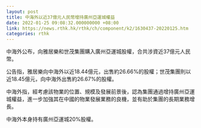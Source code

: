 ```yaml
---
layout: post
title: 中海外以近37億元人民幣增持廣州亞運城權益
date: 2022-01-25 09:08:32.000000000 +08:00
link: https://news.rthk.hk/rthk/ch/component/k2/1630437-20220125.htm
categories: rthk
---
```


中海外公布，向雅居樂和世茂集團購入廣州亞運城股權，合共涉資近37億元人民幣。

公告指，雅居樂向中海外以近18.44億元，出售約26.66%的股權；世茂集團則以近18.45億元，向中海外出售約26.67%的股權。

中海外指，經考慮該物業的位置、規模及發展前景後，認為集團通過增持廣州亞運城權益，進一步加強其在中國的物業發展業務的良機，並有助於集團的長期業務增長。

中海外本身持有廣州亞運城20%股權。
